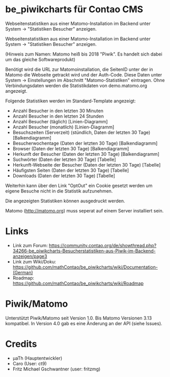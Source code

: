 be_piwikcharts für Contao CMS
=============
Webseitenstatistiken aus einer Matomo-Installation im Backend unter System -> "Statistiken Besucher" anzeigen.

Webseitenstatistiken aus einer Matomo-Installation im Backend unter System -> "Statistiken Besucher" anzeigen.

(Hinweis zum Namen: Matomo heiß bis 2018 "Piwik". Es handelt sich dabei um das gleiche Softwareprodukt)

Benötigt wird die URL zur Matomoinstallation, die SeitenID unter der in Matomo die Webseite getrackt wird und der Auth-Code. Diese Daten unter System -> Einstellungen im Abschnitt "Matomo-Statistiken" eintragen. Ohne Verbindungsdaten werden die Statistikdaten von demo.matomo.org angezeigt.

 

Folgende Statistiken werden im Standard-Template angezeigt:

  * Anzahl Besucher in den letzten 30 Minuten
  * Anzahl Besucher in den letzten 24 Stunden
  * Anzahl Besucher (täglich) [Linien-Diagramm]
  * Anzahl Besucher (monatlich) [Linien-Diagramm]
  * Besuchszeiten (Serverzeit) (stündlich, Daten der letzten 30 Tage) [Balkendiagramm]
  * Besucherwochentage (Daten der letzten 30 Tage) [Balkendiagramm]
  * Browser (Daten der letzten 30 Tage) [Balkendiagramm]
  * Herkunft der Besucher (Daten der letzten 30 Tage) [Balkendiagramm]
  * Suchwörter (Daten der letzten 30 Tage) [Tabelle]
  * Herkunft-Webseite der Besucher (Daten der letzten 30 Tage) [Tabelle]
  * Häufigsten Seiten (Daten der letzten 30 Tage) [Tabelle]
  * Downloads (Daten der letzten 30 Tage) [Tabelle]

 

Weiterhin kann über den Link "OptOut" ein Cookie gesetzt werden um eigene Besuche nicht in die Statistik  aufzunehmen.

Die angezeigten Statistiken können ausgedruckt werden.

 

Matomo (http://matomo.org) muss seperat auf einem Server installiert sein.

Links
=====
* Link zum Forum: https://community.contao.org/de/showthread.php?34266-be_piwikcharts-Besucherstatistiken-aus-Piwik-im-Backend-anzeigen/page3
* Link zum Wiki/Doku: https://github.com/mathContao/be_piwikcharts/wiki/Documentation-(German)
* Roadmap: https://github.com/mathContao/be_piwikcharts/wiki/Roadmap

Piwik/Matomo
============
Unterstützt Piwik/Matomo seit Version 1.0. Bis Matomo Versionen 3.13 kompatibel. In Version 4.0 gab es eine Änderung an der API (siehe Issues).

Credits
=======
  *  µaTh (Hauptentwickler)
  *  Caro (User: ct9)
  *  Fritz Michael Gschwantner (user: fritzmg)
  
